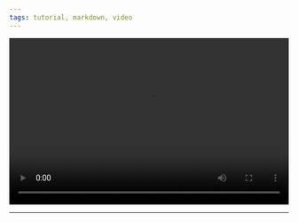 ```yaml
---
tags: tutorial, markdown, video
---
```


<video controls width="100%" height="300px">
<source type="video/mp4" src="https://cloud.vorbild.top/index.php/s/GoUuPYmU29GfkYk/download?path=%2F&files=Obsidian-Hilfe-(3).mp4" />
</video>

---